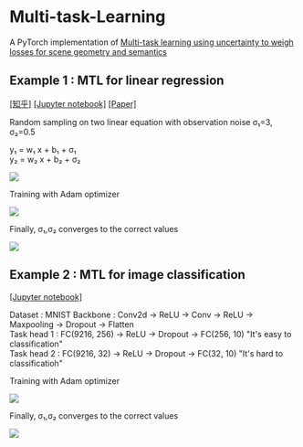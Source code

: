 # Multi-task-Learning

A PyTorch implementation of  [Multi-task learning using uncertainty to weigh losses for scene geometry and semantics](http://openaccess.thecvf.com/content_cvpr_2018/html/Kendall_Multi-Task_Learning_Using_CVPR_2018_paper.html)

## Example 1 : MTL for linear regression

[[知乎]](https://zhuanlan.zhihu.com/p/474528861)
[[Jupyter notebook]](https://github.com/KaffeeCat/Multi-task-Learning/blob/main/mtl_linear_regression.ipynb)
[[Paper]](https://openaccess.thecvf.com/content_cvpr_2018/html/Kendall_Multi-Task_Learning_Using_CVPR_2018_paper.html)

Random sampling on two linear equation with observation noise σ₁=3, σ₂=0.5<br>

y₁ = w₁ x + b₁ + σ₁<br>
y₂ = w₂ x + b₂ + σ₂<br>

![](https://pic4.zhimg.com/80/v2-0172d99d00c73a9a63e0425162794b6c_1440w.png)


Training with Adam optimizer

![](https://pica.zhimg.com/80/v2-d5af1c8dd44990334d520d24e1a60411_1440w.png)

Finally, σ₁,σ₂ converges to the correct values

![](https://pic1.zhimg.com/80/v2-c33d496b8f63f33c7325a2288e7fe0ed_1440w.png)

## Example 2 : MTL for image classification

[[Jupyter notebook]](https://github.com/KaffeeCat/Multi-task-Learning/blob/main/mtl_image_classification.ipynb)

Dataset : MNIST
Backbone : Conv2d → ReLU → Conv → ReLU → Maxpooling → Dropout → Flatten <br>
Task head 1 : FC(9216, 256) → ReLU → Dropout → FC(256, 10) "It's easy to classification" <br>
Task head 2 : FC(9216,  32) → ReLU → Dropout → FC(32,  10) "It's hard to classificatioh" <br>

Training with Adam optimizer

![](https://pic3.zhimg.com/80/v2-51ca068c268d1dfeb9c1aa738da40eeb_1440w.png)

Finally, σ₁,σ₂ converges to the correct values

![](https://pica.zhimg.com/80/v2-4b4a39af8a0c20ba0f1e36dd94f07d57_1440w.png)
